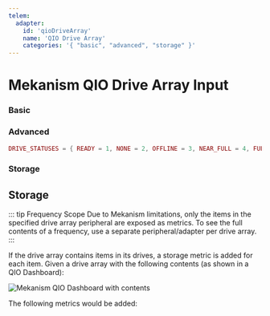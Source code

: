 ```yaml
---
telem:
  adapter:
    id: 'qioDriveArray'
    name: 'QIO Drive Array'
    categories: '{ "basic", "advanced", "storage" }'
---
```


# Mekanism QIO Drive Array Input <RepoLink path="lib/input/mekanism/QIODriveArrayInputAdapter.lua" />

<!--@include: ./common/preamble.md -->

### Basic

<MetricTable
  prefix="mekqioarray:"
  :metrics="[
    { name: 'frequency_selected',   value: '0 or 1' },
    { name: 'item_filled_percentage', value: '0.0 - 1.0' },
    { name: 'type_filled_percentage', value: '0.0 - 1.0' }
  ]"
/>

### Advanced

```lua
DRIVE_STATUSES = { READY = 1, NONE = 2, OFFLINE = 3, NEAR_FULL = 4, FULL = 5 }
```

<MetricTable
  prefix="mekqioarray:"
  :metrics="[
    {
      name: 'drive_status_N', value: 'DRIVE_STATUSES value',
      badge: { type: 'tip', text: 'Indexed per drive' }
    }
  ]"
/>

### Storage

<MetricTable
  prefix="mekqioarray:"
  :metrics="[
    { name: 'item_count',     value: '0 - inf', unit: 'item'  },
    { name: 'item_capacity',  value: '0 - inf', unit: 'item'  },
    { name: 'type_count',     value: '0 - inf'                },
    { name: 'type_capacity',  value: '0 - inf'                }
  ]"
/>

## Storage

::: tip Frequency Scope
Due to Mekanism limitations, only the items in the specified drive array peripheral are exposed as metrics. To see the full contents of a frequency, use a separate peripheral/adapter per drive array.
:::

If the drive array contains items in its drives, a storage metric is added for each item. Given a drive array with the following contents (as shown in a QIO Dashboard):

![Mekanism QIO Dashboard with contents](/assets/mekanism-qio-inventory.webp)

The following metrics would be added:

<MetricTable
  prefix="storage:"
  :metrics="[
    { name: 'minecraft:glowstone_dust', value: '48', unit: 'item' },
    { name: 'minecraft:redstone', value: '459', unit: 'item' }
  ]"
/>
